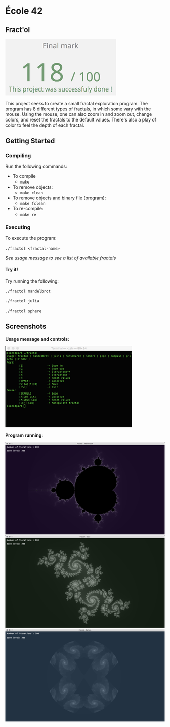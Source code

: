 # École 42

## Fract'ol

<img src="resources/fractol-finalmark.png" width="350" />

This project seeks to create a small fractal exploration program.
The program has 8 different types of fractals, in which some vary with the
mouse. Using the mouse, one can also zoom in and zoom out, change colors, and
reset the fractals to the default values. There's also a play of color to feel
the depth of each fractal.

## Getting Started

### Compiling

Run the following commands:

* To compile
	- `make`
* To remove objects:
	- `make clean`
* To remove objects and binary file (program):
	- `make fclean`
* To re-compile:
	- `make re`

### Executing

To execute the program:

`./fractol <fractal-name>`

*See usage message to see a list of available fractals*

#### Try it!

Try running the following:

`./fractol mandelbrot`

`./fractol julia`

`./fractol sphere`

## Screenshots

**Usage message and controls:**

<img src="resources/fractol-screenshot01.png" width="400" />

**Program running:**

<img src="resources/fractol-screenshot02.png" width="550" />

<img src="resources/fractol-screenshot03.png" width="550" />

<img src="resources/fractol-screenshot04.png" width="550" />
